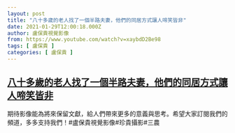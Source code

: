 ```yaml
---
layout: post
title: "八十多歲的老人找了一個半路夫妻，他們的同居方式讓人啼笑皆非"
date: 2021-01-29T12:00:18.000Z
author: 盧保貴視覺影像
from: https://www.youtube.com/watch?v=xaybdD2Be98
tags: [ 盧保貴 ]
categories: [ 盧保貴 ]
---
```

<!--1611921618000-->
[八十多歲的老人找了一個半路夫妻，他們的同居方式讓人啼笑皆非](https://www.youtube.com/watch?v=xaybdD2Be98)
------

<div>
期待影像能為將來保留文獻，給人們帶來更多的意義與思考。希望大家訂閱我們的頻道，多多支持我們！#盧保貴視覺影像#珍貴攝影#三農
</div>
